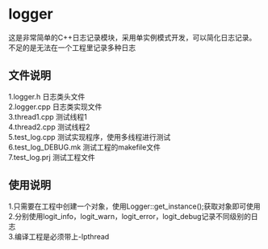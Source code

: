 # logger
这是非常简单的C++日志记录模块，采用单实例模式开发，可以简化日志记录。不足的是无法在一个工程里记录多种日志

## 文件说明
1.logger.h    日志类头文件<br>
2.logger.cpp  日志类实现文件<br>
3.thread1.cpp 测试线程1<br>
4.thread2.cpp  测试线程2<br>
5.test_log.cpp  测试实现程序，使用多线程进行测试<br>
6.test_log_DEBUG.mk  测试工程的makefile文件<br>
7.test_log.prj  测试工程文件

## 使用说明
1.只需要在工程中创建一个对象，使用Logger::get_instance();获取对象即可使用<br>
2.分别使用logit_info，logit_warn，logit_error，logit_debug记录不同级别的日志<br>
3.编译工程是必须带上-lpthread
